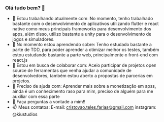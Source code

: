 ### Olá tudo bem? 👋

- 🔭 Estou trabalhando atualmente com:
  No momento, tenho trabalhado bastante com o desenvolvimento de aplicativos utilizando flutter e react native como meus principais frameworks para desenvolvimento dos apps, além disso, utilizo bastante a unity para o desenvolvimento de jogos e simuladores.
- 🌱 No momento estou aprendendo sobre:
  Tenho estudado bastante a parte de TDD, para poder aprender a otimizar melhor os testes, também estou estudando bastante a parte web, principalmente o front-end com react.js
- 👯 Estou em busca de colaborar com:
  Aceio participar de projetos open source de ferramentas que venha ajudar a comunidade de desenvolvedores, também estou aberto a propostas de parcerias em projetos.
- 🤔 Preciso de ajuda com:
  Aprender mais sobre a monetização em apss, ainda é um conhecimento raso para mim, preciso de alguém para me auxiliar com essa parte
- 💬 Faça perguntas a vontade a mim!!
- 📫 Meus contatos:
  E-mail: cristovao.teles.farias@gmail.com
  instagram: @kiustudios
 
